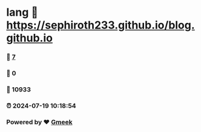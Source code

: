# lang :link: https://sephiroth233.github.io/blog.github.io 
### :page_facing_up: [7](https://sephiroth233.github.io/blog.github.io/tag.html) 
### :speech_balloon: 0 
### :hibiscus: 10933 
### :alarm_clock: 2024-07-19 10:18:54 
### Powered by :heart: [Gmeek](https://github.com/Meekdai/Gmeek)
